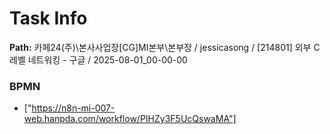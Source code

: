 # Task Info

**Path:** 카페24(주)\본사사업장\[CG]MI본부\본부장 / jessicasong / [214801] 외부 C레벨 네트워킹 - 구글 / 2025-08-01_00-00-00

### BPMN
- ["https://n8n-mi-007-web.hanpda.com/workflow/PIHZy3F5UcQswaMA"]

